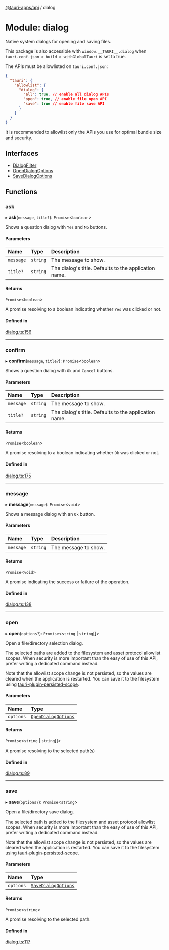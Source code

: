 [@tauri-apps/api](../README.md) / dialog

# Module: dialog

Native system dialogs for opening and saving files.

This package is also accessible with `window.__TAURI__.dialog` when `tauri.conf.json > build > withGlobalTauri` is set to true.

The APIs must be allowlisted on `tauri.conf.json`:
```json
{
  "tauri": {
    "allowlist": {
      "dialog": {
        "all": true, // enable all dialog APIs
        "open": true, // enable file open API
        "save": true // enable file save API
      }
    }
  }
}
```
It is recommended to allowlist only the APIs you use for optimal bundle size and security.

## Interfaces

- [DialogFilter](../interfaces/dialog.DialogFilter.md)
- [OpenDialogOptions](../interfaces/dialog.OpenDialogOptions.md)
- [SaveDialogOptions](../interfaces/dialog.SaveDialogOptions.md)

## Functions

### ask

▸ **ask**(`message`, `title?`): `Promise`<`boolean`\>

Shows a question dialog with `Yes` and `No` buttons.

#### Parameters

| Name | Type | Description |
| :------ | :------ | :------ |
| `message` | `string` | The message to show. |
| `title?` | `string` | The dialog's title. Defaults to the application name. |

#### Returns

`Promise`<`boolean`\>

A promise resolving to a boolean indicating whether `Yes` was clicked or not.

#### Defined in

[dialog.ts:156](https://github.com/tauri-apps/tauri/blob/4541eaf/tooling/api/src/dialog.ts#L156)

___

### confirm

▸ **confirm**(`message`, `title?`): `Promise`<`boolean`\>

Shows a question dialog with `Ok` and `Cancel` buttons.

#### Parameters

| Name | Type | Description |
| :------ | :------ | :------ |
| `message` | `string` | The message to show. |
| `title?` | `string` | The dialog's title. Defaults to the application name. |

#### Returns

`Promise`<`boolean`\>

A promise resolving to a boolean indicating whether `Ok` was clicked or not.

#### Defined in

[dialog.ts:175](https://github.com/tauri-apps/tauri/blob/4541eaf/tooling/api/src/dialog.ts#L175)

___

### message

▸ **message**(`message`): `Promise`<`void`\>

Shows a message dialog with an `Ok` button.

#### Parameters

| Name | Type | Description |
| :------ | :------ | :------ |
| `message` | `string` | The message to show. |

#### Returns

`Promise`<`void`\>

A promise indicating the success or failure of the operation.

#### Defined in

[dialog.ts:138](https://github.com/tauri-apps/tauri/blob/4541eaf/tooling/api/src/dialog.ts#L138)

___

### open

▸ **open**(`options?`): `Promise`<`string` \| `string`[]\>

Open a file/directory selection dialog.

The selected paths are added to the filesystem and asset protocol allowlist scopes.
When security is more important than the easy of use of this API,
prefer writing a dedicated command instead.

Note that the allowlist scope change is not persisted, so the values are cleared when the application is restarted.
You can save it to the filesystem using [tauri-plugin-persisted-scope](https://github.com/tauri-apps/tauri-plugin-persisted-scope).

#### Parameters

| Name | Type |
| :------ | :------ |
| `options` | [`OpenDialogOptions`](../interfaces/dialog.OpenDialogOptions.md) |

#### Returns

`Promise`<`string` \| `string`[]\>

A promise resolving to the selected path(s)

#### Defined in

[dialog.ts:89](https://github.com/tauri-apps/tauri/blob/4541eaf/tooling/api/src/dialog.ts#L89)

___

### save

▸ **save**(`options?`): `Promise`<`string`\>

Open a file/directory save dialog.

The selected path is added to the filesystem and asset protocol allowlist scopes.
When security is more important than the easy of use of this API,
prefer writing a dedicated command instead.

Note that the allowlist scope change is not persisted, so the values are cleared when the application is restarted.
You can save it to the filesystem using [tauri-plugin-persisted-scope](https://github.com/tauri-apps/tauri-plugin-persisted-scope).

#### Parameters

| Name | Type |
| :------ | :------ |
| `options` | [`SaveDialogOptions`](../interfaces/dialog.SaveDialogOptions.md) |

#### Returns

`Promise`<`string`\>

A promise resolving to the selected path.

#### Defined in

[dialog.ts:117](https://github.com/tauri-apps/tauri/blob/4541eaf/tooling/api/src/dialog.ts#L117)
